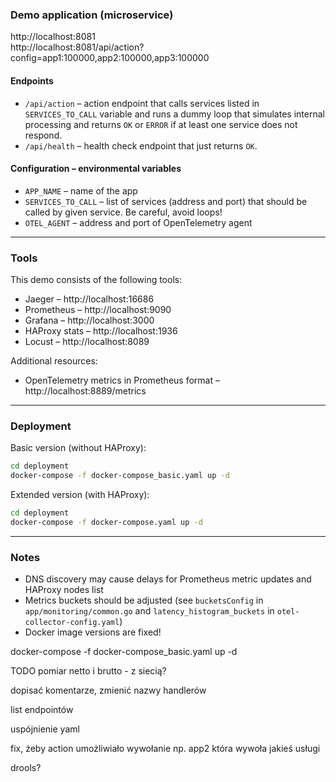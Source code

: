 ### Demo application (microservice)

http://localhost:8081  
http://localhost:8081/api/action?config=app1:100000,app2:100000,app3:100000

#### Endpoints

* `/api/action` – action endpoint that calls services listed in `SERVICES_TO_CALL` variable and runs a dummy loop that
  simulates internal processing and returns `OK` or `ERROR` if at least one service does not respond.
* `/api/health` – health check endpoint that just returns `OK`.

#### Configuration – environmental variables

* `APP_NAME` – name of the app
* `SERVICES_TO_CALL` – list of services (address and port) that should be called by given service. Be careful, avoid
  loops!
* `OTEL_AGENT` – address and port of OpenTelemetry agent

---

### Tools

This demo consists of the following tools:

* Jaeger – http://localhost:16686
* Prometheus – http://localhost:9090
* Grafana – http://localhost:3000
* HAProxy stats – http://localhost:1936
* Locust – http://localhost:8089

Additional resources:

* OpenTelemetry metrics in Prometheus format – http://localhost:8889/metrics

---

### Deployment

Basic version (without HAProxy):

```sh
cd deployment
docker-compose -f docker-compose_basic.yaml up -d
```

Extended version (with HAProxy):

```sh
cd deployment
docker-compose -f docker-compose.yaml up -d
```

---

### Notes

* DNS discovery may cause delays for Prometheus metric updates and HAProxy nodes list
* Metrics buckets should be adjusted (see `bucketsConfig` in `app/monitoring/common.go` and `latency_histogram_buckets`
  in `otel-collector-config.yaml`)
* Docker image versions are fixed!

docker-compose -f docker-compose_basic.yaml up -d

TODO pomiar netto i brutto - z siecią?

dopisać komentarze, zmienić nazwy handlerów

list endpointów

uspójnienie yaml

fix, żeby action umożliwiało wywołanie np. app2 która wywoła jakieś usługi

drools?